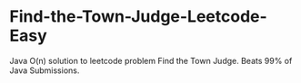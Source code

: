 # Find-the-Town-Judge-Leetcode-Easy
Java O(n) solution to leetcode problem Find the Town Judge. Beats 99% of Java Submissions.
